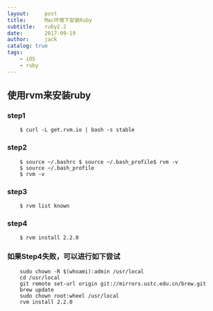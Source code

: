 ```yaml
---
layout:     post
title:      Mac环境下安装Ruby
subtitle:   ruby2.2
date:       2017-09-19
author:     jack
catalog: true
tags:
    - iOS
    - ruby
---
```


## 使用rvm来安装ruby

### step1
```
	$ curl -L get.rvm.io | bash -s stable  
```
### step2  
```
	$ source ~/.bashrc $ source ~/.bash_profile$ rvm -v  
	$ source ~/.bash_profile  
	$ rvm -v  
```	
### step3  
```	
	$ rvm list known  
```	
### step4
```    
	$ rvm install 2.2.0  
```

### 如果Step4失败，可以进行如下尝试
```
	sudo chown -R $(whoami):admin /usr/local
	cd /usr/local
	git remote set-url origin git://mirrors.ustc.edu.cn/brew.git
	brew update
	sudo chown root:wheel /usr/local
	rvm install 2.2.0
```
